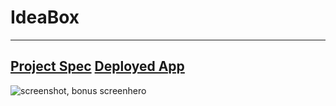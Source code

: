 # IdeaBox
------
[Project Spec](https://github.com/turingschool/curriculum/blob/master/source/projects/revenge_of_idea_box.markdown)
[Deployed App](http://ideaboite.herokuapp.com/)
------
![screenshot, bonus screenhero](http://g.recordit.co/Ur0HbEaty0.gif)
